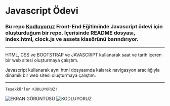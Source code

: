 # Javascript Ödevi

### Bu repo [Kodluyoruz](https://www.kodluyoruz.org) Front-End Eğitiminde Javascript ödevi için oluşturduğum bir repo. İçerisinde README dosyası, index.html, clock.js ve assets klasörünü barındırıyor.

---

HTML, CSS ve BOOTSTRAP ve JAVASCRIPT kullanarak saat ve tarih içeren bir web sitesi oluşturmaya çalıştım.

Javascript kullanarak aynı html dosyasında kalarak navigasyon aracılığıyla dinamik bir web sitesi oluşturmaya çalıştım.

---

```
Teşekkürler KODLUYORUZ!
```
![EKRAN GÖRÜNTÜSÜ](https://www.resimupload.org/images/2022/04/30/JS-1.png)
![KODLUYORUZ](https://res.cloudinary.com/danielkapper-com/image/upload/v1577156572/logo-one.png)